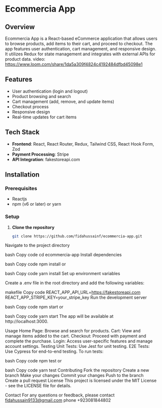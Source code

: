 # Ecommercia App

## Overview

Ecommercia App is a React-based eCommerce application that allows users to browse products, add items to their cart, and proceed to checkout. The app features user authentication, cart management, and responsive design. It utilizes Redux for state management and integrates with external APIs for product data.
video: https://www.loom.com/share/1da5a309f4824c4192484dfbd45098e1

## Features

- User authentication (login and logout)
- Product browsing and search
- Cart management (add, remove, and update items)
- Checkout process
- Responsive design
- Real-time updates for cart items

## Tech Stack

- **Frontend**: React, React Router, Redux, Tailwind CSS, React Hook Form, Zod
- **Payment Processing**: Stripe
- **API Integration**: fakestoreapi.com

## Installation

### Prerequisites

- Reactjs
- npm (v6 or later) or yarn

### Setup

1. **Clone the repository**

   ```bash
   git clone https://github.com/fidahussainf/ecommercia-app.git
Navigate to the project directory

bash
Copy code
cd ecommercia-app
Install dependencies

bash
Copy code
npm install
or

bash
Copy code
yarn install
Set up environment variables

Create a .env file in the root directory and add the following variables:

makefile
Copy code
REACT_APP_API_URL=https://fakestoreapi.com
REACT_APP_STRIPE_KEY=your_stripe_key
Run the development server

bash
Copy code
npm start
or

bash
Copy code
yarn start
The app will be available at http://localhost:3000.

Usage
Home Page: Browse and search for products.
Cart: View and manage items added to the cart.
Checkout: Proceed with payment and complete the purchase.
Login: Access user-specific features and manage account settings.
Testing
Unit Tests: Use Jest for unit testing.
E2E Tests: Use Cypress for end-to-end testing.
To run tests:

bash
Copy code
npm test
or

bash
Copy code
yarn test
Contributing
Fork the repository
Create a new branch
Make your changes
Commit your changes
Push to the branch
Create a pull request
License
This project is licensed under the MIT License - see the LICENSE file for details.

Contact
For any questions or feedback, please contact fidahussain9133@gmail.com phone +923081844802
